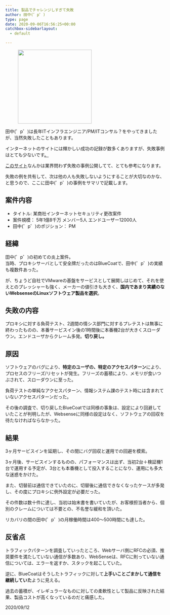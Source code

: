 ```yaml
---
title: 製品でチャレンジしすぎて失敗
author: 田中(゜p゜)
type: page
date: 2020-09-06T16:56:25+00:00
catchbox-sidebarlayout:
  - default

---
```

<div class="wp-block-image">
  <figure class="aligncenter size-large is-resized"><img loading="lazy" src="/wp-content/uploads/2020/09/business_group_shock.png" alt="" class="wp-image-501" width="233" height="233" srcset="https://tmp-net.biz/wp-content/uploads/2020/09/business_group_shock.png 400w, https://tmp-net.biz/wp-content/uploads/2020/09/business_group_shock-300x300.png 300w, https://tmp-net.biz/wp-content/uploads/2020/09/business_group_shock-150x150.png 150w" sizes="(max-width: 233px) 100vw, 233px" /></figure>
</div>

田中(゜p゜)は長年ITインフラエンジニア/PM/ITコンサル？をやってきましたが、当然失敗したこともあります。

インターネットのサイトには輝かしい成功の記録が数多くありますが、失敗事例はとても少ないです<a href="http://www.shippai.org/fkd/index.php" target="_blank" rel="noreferrer noopener">。</a>

<a href="http://www.shippai.org/fkd/index.php" target="_blank" rel="noreferrer noopener">このサイト</a>なんかは業界問わず失敗の事例公開してて、とても参考になります。  
  
失敗の例を共有して、次は他の人も失敗しないようにすることが大切なのかな、と思うので、ここに田中(゜p゜)の事例をサマリで記載します。

## **案件内容**

  * タイトル: 某商社インターネットセキュリティ更改案件
  * 案件規模： 5年1億8千万 メンバー5人 エンドユーザー12000人
  * 田中(゜p゜)のポジション： PM

## **経緯**

田中(゜p゜)の初めての炎上案件。  
当時、プロキシサーバとして安全牌だったのはBlueCoatで、田中(゜p゜)の実績も複数件あった。 

が、ちょうど自社でVMwareの基盤をサービスとして展開しはじめて、それを使えとのプレッシャーも強く、メーカーの値引きも大きく、**国内であまり実績のないWebsenseのLinuxソフトウェア製品を選択**。

## **失敗の内容**

プロキシに対する負荷テスト、2週間の情シス部門に対するプレテストは無事に終わったものの、本番サービスイン後の1時間後に本番機2台が大きくスローダウン。エンドユーザからクレーム多発。**切り戻し。**

## **原因**

ソフトウェアのバグにより、**特定のユーザの、特定のアクセスパターン**により、プロセスのフリーズ/リセットが発生。フリーズの蓄積により、メモリが食いつぶされて、スローダウンに至った。

負荷テストの単純なアクセスパターン、情報システム課のテスト時には含まれていないアクセスパターンだった。  
  
その後の調査で、切り戻したBlueCoatでは同様の事象は、設定により回避していたことが判明したが、Websenseに同様の設定はなく、ソフトウェアの回収を待たなければならなかった。

## **結果**

3ヶ月サービスインを延期し、その間にバグ回収と運用での回避を模索。

3ヶ月後、サービスインするものの、パフォーマンスは出ず、当初2台＋検証機1台で運用する予定が、3台とも本番機として投入することになり、運用にも多大な迷惑をかけた。  
  
また、切替前は通信できていたのに、切替後に通信できなくなったケースが多発し、その度にプロキシに例外設定が必要だった。

その件数は数十件に達し、当初は始末書を書いていたが、お客様担当者から、個別のクレームについては不要との、不名誉な緩和を頂いた。  
  
リカバリの間の田中(゜p゜)の月稼働時間は400〜500時間にも達した。

## **反省点**

トラフィックパターンを調査していったところ、Webサーバ側にRFCの必須、推奨要件を満たしていない通信が多数あり、WebSenseは、RFCに則っていない通信については、エラーを返すか、スタックを起こしていた。  
  
逆に、BlueCoatはそうしたトラフィックに対して**上手いことごまかして通信を継続していた**ように見える。

過去の蓄積が、イレギュラーなものに対しての柔軟性として製品に反映された結果、製品コストが高くなっているのだと痛感した。

<p class="has-text-align-right">
  2020/09/12
</p>
